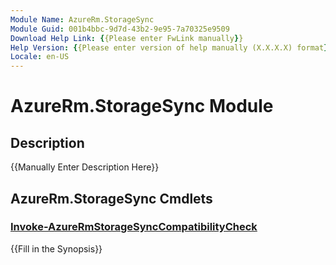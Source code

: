 ```yaml
---
Module Name: AzureRm.StorageSync
Module Guid: 001b4bbc-9d7d-43b2-9e95-7a70325e9509
Download Help Link: {{Please enter FwLink manually}}
Help Version: {{Please enter version of help manually (X.X.X.X) format}}
Locale: en-US
---
```


# AzureRm.StorageSync Module
## Description
{{Manually Enter Description Here}}

## AzureRm.StorageSync Cmdlets
### [Invoke-AzureRmStorageSyncCompatibilityCheck](Invoke-AzureRmStorageSyncCompatibilityCheck.md)
{{Fill in the Synopsis}}

